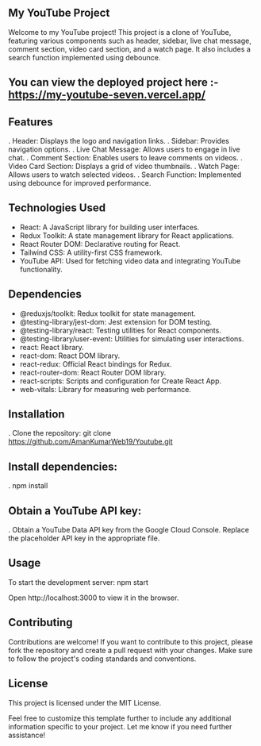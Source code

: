 ## My YouTube Project
Welcome to my YouTube project! This project is a clone of YouTube, featuring various components such as header, sidebar, live chat message, comment section, video card section, and a watch page. It also includes a search function implemented using debounce.

## You can view the deployed project here :- https://my-youtube-seven.vercel.app/

## Features
. Header: Displays the logo and navigation links.
. Sidebar: Provides navigation options.
. Live Chat Message: Allows users to engage in live chat.
. Comment Section: Enables users to leave comments on videos.
. Video Card Section: Displays a grid of video thumbnails.
. Watch Page: Allows users to watch selected videos.
. Search Function: Implemented using debounce for improved performance.

## Technologies Used
- React: A JavaScript library for building user interfaces.
- Redux Toolkit: A state management library for React applications.
- React Router DOM: Declarative routing for React.
- Tailwind CSS: A utility-first CSS framework.
- YouTube API: Used for fetching video data and integrating YouTube functionality.

## Dependencies
- @reduxjs/toolkit: Redux toolkit for state management.
- @testing-library/jest-dom: Jest extension for DOM testing.
- @testing-library/react: Testing utilities for React components.
- @testing-library/user-event: Utilities for simulating user interactions.
- react: React library.
- react-dom: React DOM library.
- react-redux: Official React bindings for Redux.
- react-router-dom: React Router DOM library.
- react-scripts: Scripts and configuration for Create React App.
- web-vitals: Library for measuring web performance.


## Installation
. Clone the repository: git clone https://github.com/AmanKumarWeb19/Youtube.git

## Install dependencies:
. npm install

## Obtain a YouTube API key:
. Obtain a YouTube Data API key from the Google Cloud Console. Replace the placeholder API key in the appropriate file.

## Usage
To start the development server:
npm start

Open http://localhost:3000 to view it in the browser.

## Contributing
Contributions are welcome! If you want to contribute to this project, please fork the repository and create a pull request with your changes. Make sure to follow the project's coding standards and conventions.

## License
This project is licensed under the MIT License.

Feel free to customize this template further to include any additional information specific to your project. Let me know if you need further assistance!
